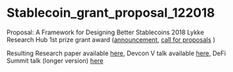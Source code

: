 # Stablecoin_grant_proposal_122018
Proposal: A Framework for Designing Better Stablecoins
2018 Lykke Research Hub 1st prize grant award ([announcement](https://medium.com/lykke-research-hub/lykke-research-hub-newsletter-april-2019-722ddc1f6ed8), [call for proposals](https://research.lykke.com/lykke-research-hubs-call-for-proposals/) )


Resulting Research paper available [here](https://arxiv.org/abs/1906.02152),
Devcon V talk available [here](https://www.youtube.com/watch?v=qOi50UtxL7A),
DeFi Summit talk (longer version) [here](https://www.youtube.com/watch?v=NxpsHA_5Lr4)
